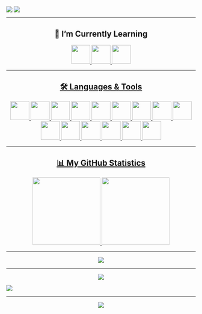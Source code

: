 <img align="center" src="https://github.com/hafiz-muhammad/hafiz-muhammad/blob/main/svg-files/wave-top.svg">

<img align="center" src="https://readme-typing-svg.herokuapp.com?size=69&color=FFFFFF&center=true&vCenter=true&width=1100&height=100&lines=Hello+there+%F0%9F%91%8B%2C+I'm+Hafiz!">

<hr>

<!-- img align="right" src="https://media2.giphy.com/media/qgQUggAC3Pfv687qPC/giphy.gif?cid=ecf05e47q641khfg91am7sfydtn4rcbgvpi9xspkkm6rotxx&rid=giphy.gif&ct=g" width="500"> -->

<h2 align="center"> 🌱 I’m Currently Learning </h2>

<p align="center">
   <a href="https://www.python.org/"><img height="50" src="https://github.com/hafiz-muhammad/hafiz-muhammad/blob/main/png-files/Python.png">
   <a href="https://html.spec.whatwg.org/"><img height="50" src="https://github.com/hafiz-muhammad/hafiz-muhammad/blob/main/png-files/HTML5.png">
   <a href="https://www.w3.org/TR/CSS/#css"><img height="50" src="https://github.com/hafiz-muhammad/hafiz-muhammad/blob/main/png-files/CSS.png">
</p>

<hr>

<h2 align="center"> 🛠️ Languages & Tools </h2>

<p align="center">
   <a href="https://www.python.org/"><img height="50" src="https://github.com/hafiz-muhammad/hafiz-muhammad/blob/main/png-files/Python.png">
   <a href="https://html.spec.whatwg.org/"><img height="50" src="https://github.com/hafiz-muhammad/hafiz-muhammad/blob/main/png-files/HTML5.png">
   <a href="https://www.w3.org/TR/CSS/#css"><img height="50" src="https://github.com/hafiz-muhammad/hafiz-muhammad/blob/main/png-files/CSS.png">
   <a href="https://getfedora.org/"><img height="50" src="https://github.com/hafiz-muhammad/hafiz-muhammad/blob/main/png-files/Fedora.png">
   <a href="https://www.raspberrypi.org/"><img height="50" src="https://github.com/hafiz-muhammad/hafiz-muhammad/blob/main/png-files/Raspberry-Pi.png">
   <a href="https://www.kernel.org/"><img height="50" src="https://github.com/hafiz-muhammad/hafiz-muhammad/blob/main/png-files/Tux.png">
   <a href="https://wiki.gnome.org/Apps/Terminal"><img height="50" src="https://github.com/hafiz-muhammad/hafiz-muhammad/blob/main/png-files/GNOME-Terminal.png">
   <a href="https://github.com/"><img height="50" src="https://github.com/hafiz-muhammad/hafiz-muhammad/blob/main/png-files/Octocat.png">
   <a href="https://vscodium.com/"><img height="50" src="https://github.com/hafiz-muhammad/hafiz-muhammad/blob/main/png-files/VSCodium.png">
   <a href="https://www.virtualbox.org/"><img height="50"src="https://github.com/hafiz-muhammad/hafiz-muhammad/blob/main/png-files/VirtualBox.png">
   <a href="https://wiki.gnome.org/Apps/Boxes"><img height="50" src="https://github.com/hafiz-muhammad/hafiz-muhammad/blob/main/png-files/GNOME-Boxes.png">
   <a href="https://syncthing.net/"><img height="50" src="https://github.com/hafiz-muhammad/hafiz-muhammad/blob/main/png-files/Syncthing.png">
   <a href="https://www.mozilla.org/en-US/firefox/new/"><img height="50" src="https://github.com/hafiz-muhammad/hafiz-muhammad/blob/main/png-files/Firefox.png">
   <a href="https://brave.com/"><img height="50" src="https://github.com/hafiz-muhammad/hafiz-muhammad/blob/main/png-files/Brave.png"> 
   <a href="https://www.gimp.org/"><img height="50" src="https://github.com/hafiz-muhammad/hafiz-muhammad/blob/main/png-files/GIMP.png">
</p>

<hr>
  
<h2 align="center"> 📊 My GitHub Statistics </h2>

<p align="center">
  <img src="https://github-readme-stats.vercel.app/api?username=hafiz-muhammad&show_icons=true&theme=nord&include_all_commits=true&count_private=true" height="180em">
  <img src="https://github-readme-stats-eight-theta.vercel.app/api/top-langs/?username=hafiz-muhammad&layout=compact&langs_count=8&theme=nord" height="180em">
</p>

<hr>

<p align="center">
   <img src="https://activity-graph.herokuapp.com/graph?username=hafiz-muhammad&hide_border=true&theme=nord">
</p>

<hr>

<p align="center">
   <img src="https://github.com/hafiz-muhammad/hafiz-muhammad/blob/output/github-contribution-grid-snake.svg">
</p>

<img src="https://github.com/hafiz-muhammad/hafiz-muhammad/blob/main/svg-files/wave-bottom.svg">

<hr>

<div align="center">
    <img src="https://komarev.com/ghpvc/?username=hafiz-muhammad&style=for-the-badge&label=Profile+views&color=blue">
</div> 
